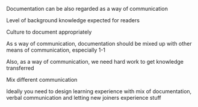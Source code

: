 Documentation can be also regarded as a way of communication

Level of background knowledge expected for readers 

Culture to document appropriately

As s way of communication, documentation should be mixed up with other means of communication, especially 1-1

Also, as a way of communication, we need hard work to get knowledge transferred

Mix different communication 

Ideally you need to design learning experience with mix of documentation, verbal communication and letting new joiners experience stuff